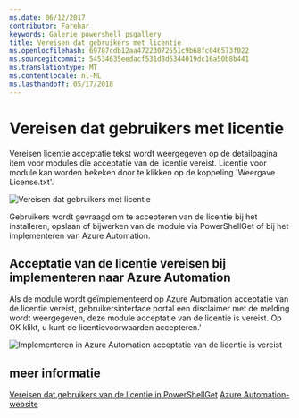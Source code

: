 ```yaml
---
ms.date: 06/12/2017
contributor: Farehar
keywords: Galerie powershell psgallery
title: Vereisen dat gebruikers met licentie
ms.openlocfilehash: 69787cdb12aa47223072551c9b68fc046573f022
ms.sourcegitcommit: 54534635eedacf531d8d6344019dc16a50b8b441
ms.translationtype: MT
ms.contentlocale: nl-NL
ms.lasthandoff: 05/17/2018
---
```

# <a name="require-license-acceptance"></a>Vereisen dat gebruikers met licentie

Vereisen licentie acceptatie tekst wordt weergegeven op de detailpagina item voor modules die acceptatie van de licentie vereist. Licentie voor module kan worden bekeken door te klikken op de koppeling 'Weergave License.txt'.

![Vereisen dat gebruikers met licentie](../../Images/RequireLicenseAcceptance.png)

Gebruikers wordt gevraagd om te accepteren van de licentie bij het installeren, opslaan of bijwerken van de module via PowerShellGet of bij het implementeren van Azure Automation.

## <a name="require-license-acceptance-on-deploy-to-azure-automation"></a>Acceptatie van de licentie vereisen bij implementeren naar Azure Automation

Als de module wordt geïmplementeerd op Azure Automation acceptatie van de licentie vereist, gebruikersinterface portal een disclaimer met de melding wordt weergegeven, deze module acceptatie van de licentie is vereist. Op OK klikt, u kunt de licentievoorwaarden accepteren.'

![Implementeren in Azure Automation acceptatie van de licentie is vereist](../../Images/DeployToAzureAutomationRequireLicenseAcceptanceDisclaimer.png)

## <a name="more-details"></a>meer informatie

[Vereisen dat gebruikers van de licentie in PowerShellGet](../../concepts/module-license-acceptance.md)
[Azure Automation-website](/azure/automation)